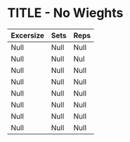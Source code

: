 
# TITLE - No Wieghts


Excersize | Sets | Reps
--- | --- | ---
Null | Null | Null
Null | Null | Nul
Null | Null | Null
Null | Null | Null
Null | Null | Null
Null | Null | Null
Null | Null | Null
Null | Null | Null
